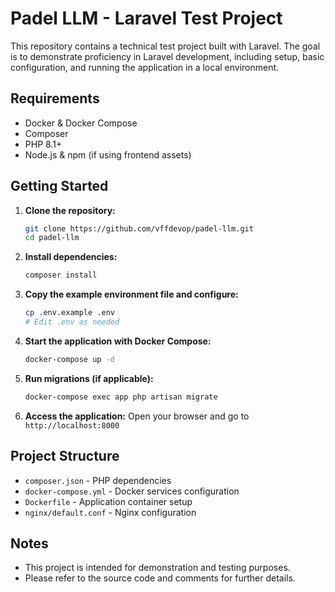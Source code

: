 # Padel LLM - Laravel Test Project

This repository contains a technical test project built with Laravel. The goal is to demonstrate proficiency in Laravel development, including setup, basic configuration, and running the application in a local environment.

## Requirements

- Docker & Docker Compose
- Composer
- PHP 8.1+
- Node.js & npm (if using frontend assets)

## Getting Started

1. **Clone the repository:**
	```bash
	git clone https://github.com/vffdevop/padel-llm.git
	cd padel-llm
	```

2. **Install dependencies:**
	```bash
	composer install
	```

3. **Copy the example environment file and configure:**
	```bash
	cp .env.example .env
	# Edit .env as needed
	```

4. **Start the application with Docker Compose:**
	```bash
	docker-compose up -d
	```

5. **Run migrations (if applicable):**
	```bash
	docker-compose exec app php artisan migrate
	```

6. **Access the application:**
	Open your browser and go to `http://localhost:8000`

## Project Structure

- `composer.json` - PHP dependencies
- `docker-compose.yml` - Docker services configuration
- `Dockerfile` - Application container setup
- `nginx/default.conf` - Nginx configuration

## Notes

- This project is intended for demonstration and testing purposes.
- Please refer to the source code and comments for further details.

